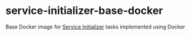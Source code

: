 # service-initializer-base-docker

Base Docker image for [Service Initializer](https://github.com/piotr-kalanski/service-initializer) tasks implemented using Docker
